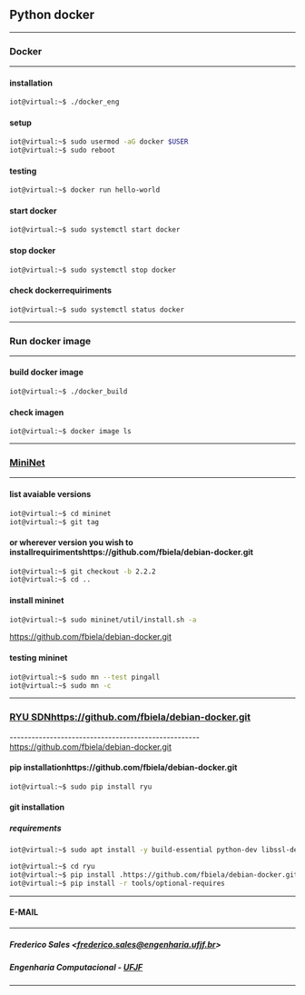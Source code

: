 ## Python docker

----------
### Docker
----------

#### installation

```bash
iot@virtual:~$ ./docker_eng
```

#### setup

```bash
iot@virtual:~$ sudo usermod -aG docker $USER
iot@virtual:~$ sudo reboot
```

#### testing

```bash
iot@virtual:~$ docker run hello-world
```

#### start docker

```bash
iot@virtual:~$ sudo systemctl start docker
```

#### stop docker

```bash
iot@virtual:~$ sudo systemctl stop docker
```

#### check dockerrequiriments

```bashhttps://github.com/fbiela/debian-docker.git
iot@virtual:~$ sudo systemctl status docker
```

--------------------
### Run docker image
--------------------

#### build docker image

```bash
iot@virtual:~$ ./docker_build
```

#### check imagen

```bashhttps://github.com/fbiela/debian-docker.git
iot@virtual:~$ docker image ls
```

---------------------------------
### [MiniNet](http://mininet.org)
---------------------------------

#### list avaiable versions

```bash
iot@virtual:~$ cd mininet
iot@virtual:~$ git tag
```

#### or wherever version you wish to installrequirimentshttps://github.com/fbiela/debian-docker.git

```bash
iot@virtual:~$ git checkout -b 2.2.2
iot@virtual:~$ cd ..
```

#### install mininet

```bash
iot@virtual:~$ sudo mininet/util/install.sh -a
```
https://github.com/fbiela/debian-docker.git
#### testing mininet

```bash
iot@virtual:~$ sudo mn --test pingall
iot@virtual:~$ sudo mn -c
```

----------------------------------------------------
### [RYU SDN](https://osrg.github.io/ryu/index.html)https://github.com/fbiela/debian-docker.git
----------------------------------------------------https://github.com/fbiela/debian-docker.git

#### pip installationhttps://github.com/fbiela/debian-docker.git

```bash
iot@virtual:~$ sudo pip install ryu
```

#### git installation

##### requirements

```bash
iot@virtual:~$ sudo apt install -y build-essential python-dev libssl-dev libxml2-dev libxslt1-dev zlib1g-dev jupyter-notebook
```


```bash
iot@virtual:~$ cd ryu
iot@virtual:~$ pip install .https://github.com/fbiela/debian-docker.git
iot@virtual:~$ pip install -r tools/optional-requires
```
-----------
#### E-MAIL
-----------

##### Frederico Sales <<frederico.sales@engenharia.ufjf.br>>
##### Engenharia Computacional - [UFJF](http://ufjf.br)
-------------------------------------------------------------
